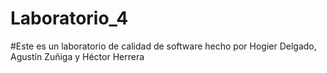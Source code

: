 # Laboratorio_4
#Este es un laboratorio de calidad de software hecho por Hogier Delgado, Agustín Zuñiga y Héctor Herrera
